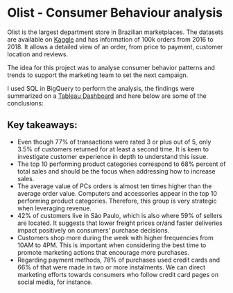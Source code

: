 # Olist - Consumer Behaviour analysis

Olist is the largest department store in Brazilian marketplaces. The datasets are available on [Kaggle](https://www.kaggle.com/datasets/olistbr/brazilian-ecommerce) and has information of 100k orders from 2016 to 2018. It allows a detailed view of an order, from price to payment, customer location and reviews. 

The idea for this project was to analyse consumer behavior patterns and trends to support the marketing team to set the next campaign.

I used SQL in BigQuery to perform the analysis, the findings were summarized on a [Tableau Dashboard](https://public.tableau.com/app/profile/renan.nunes/viz/OLIST_17213253050220/Dashboard1#1) and here below are some of the conclusions:

## Key takeaways:

- Even though 77% of transactions were rated 3 or plus out of 5, only 3.5% of customers returned for at least a second time. It is keen to investigate customer experience in depth to understand this issue.
- The top 10 performing product categories correspond to 68% percent of total sales and should be the focus when addressing how to increase sales.
- The average value of PCs orders is almost ten times higher than the average order value. Computers and accessories appear in the top 10 performing product categories. Therefore, this group is very strategic when leveraging revenue.
- 42% of customers live in São Paulo, which is also where 59% of sellers are located. It suggests that lower freight prices or/and faster deliveries impact positively on consumers' purchase decisions.
- Customers shop more during the week with higher frequencies from 10AM to 4PM. This is important when considering the best time to promote marketing actions that encourage more purchases.
- Regarding payment methods, 78% of purchases used credit cards and 66% of that were made in two or more instalments. We can direct marketing efforts towards consumers who follow credit card pages on social media, for instance.

